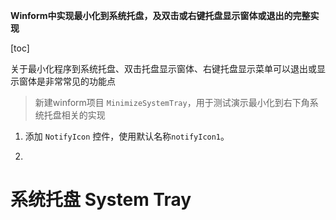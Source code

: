 **Winform中实现最小化到系统托盘，及双击或右键托盘显示窗体或退出的完整实现**

[toc]

关于最小化程序到系统托盘、双击托盘显示窗体、右键托盘显示菜单可以退出或显示窗体是非常常见的功能点

> 新建winform项目 `MinimizeSystemTray`，用于测试演示最小化到右下角系统托盘相关的实现

1. 添加 `NotifyIcon` 控件，使用默认名称`notifyIcon1`。

2. 

# 系统托盘 System Tray